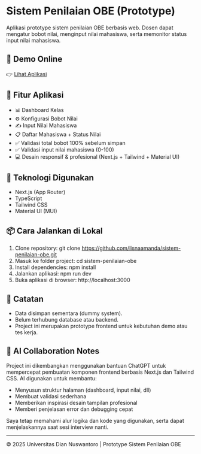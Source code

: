 # Sistem Penilaian OBE (Prototype)

Aplikasi prototype sistem penilaian OBE berbasis web. Dosen dapat mengatur bobot nilai, menginput nilai mahasiswa, serta memonitor status input nilai mahasiswa.

## 🔗 Demo Online

👉 [Lihat Aplikasi](https://sistem-penilaian-obe-dmlh.vercel.app/)

## 📌 Fitur Aplikasi

- 📊 Dashboard Kelas
- ⚙️ Konfigurasi Bobot Nilai
- ✍️ Input Nilai Mahasiswa
- 📋 Daftar Mahasiswa + Status Nilai
- ✅ Validasi total bobot 100% sebelum simpan
- ✅ Validasi input nilai mahasiswa (0-100)
- 💻 Desain responsif & profesional (Next.js + Tailwind + Material UI)

## 🚀 Teknologi Digunakan

- Next.js (App Router)
- TypeScript
- Tailwind CSS
- Material UI (MUI)

## 📦 Cara Jalankan di Lokal

1. Clone repository: git clone https://github.com/lisnaamanda/sistem-penilaian-obe.git
2. Masuk ke folder project: cd sistem-penilaian-obe
3. Install dependencies: npm install
4. Jalankan aplikasi: npm run dev
5. Buka aplikasi di browser: http://localhost:3000

## 📃 Catatan

- Data disimpan sementara (dummy system).
- Belum terhubung database atau backend.
- Project ini merupakan prototype frontend untuk kebutuhan demo atau tes kerja.

## 🤖 AI Collaboration Notes

Project ini dikembangkan menggunakan bantuan ChatGPT untuk mempercepat pembuatan komponen frontend berbasis Next.js dan Tailwind CSS. AI digunakan untuk membantu:

- Menyusun struktur halaman (dashboard, input nilai, dll)
- Membuat validasi sederhana
- Memberikan inspirasi desain tampilan profesional
- Memberi penjelasan error dan debugging cepat

Saya tetap memahami alur logika dan kode yang digunakan, serta dapat menjelaskannya saat sesi interview nanti.

---

© 2025 Universitas Dian Nuswantoro | Prototype Sistem Penilaian OBE
